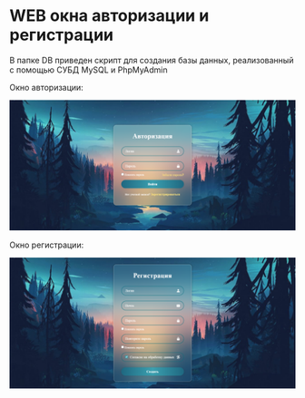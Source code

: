 <h1>
	WEB окна авторизации и регистрации
</h1>
<p>
	В папке DB приведен скрипт для создания базы данных, реализованный с помощью СУБД MySQL и PhpMyAdmin
</p>

<div>
	<p>
		Окно авторизации:
	</p>
	<img src="ImgExample/AuthorizationWnd.PNG"/>
</div>

<div>
	<p>
		Окно регистрации:
	</p>
	<img src="ImgExample/RegistrationWnd.PNG"/>
</div>
